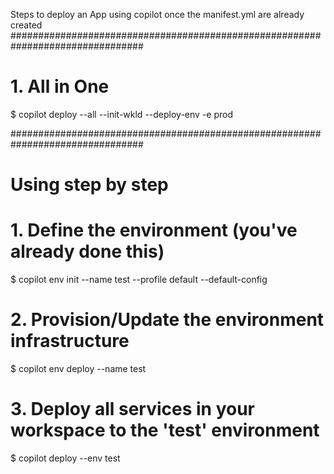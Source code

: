 Steps to deploy an App using copilot once the manifest.yml are already created
################################################################################

# 1. All in One
$ copilot deploy --all --init-wkld --deploy-env -e prod

################################################################################
# Using step by step
# 1. Define the environment (you've already done this)
$ copilot env init --name test --profile default --default-config

# 2. Provision/Update the environment infrastructure
$ copilot env deploy --name test

# 3. Deploy all services in your workspace to the 'test' environment
$ copilot deploy --env test